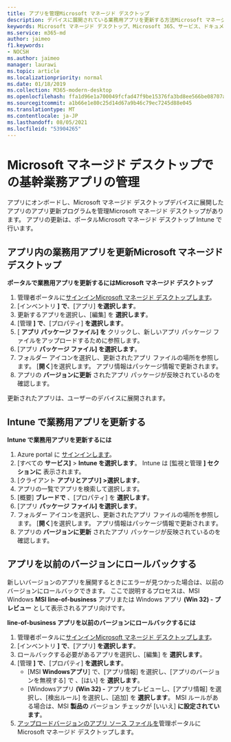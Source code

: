 ```yaml
---
title: アプリを管理Microsoft マネージド デスクトップ
description: デバイスに展開されている業務用アプリを更新する方法Microsoft マネージド デスクトップ情報
keywords: Microsoft マネージド デスクトップ、Microsoft 365、サービス、ドキュメント
ms.service: m365-md
author: jaimeo
f1.keywords:
- NOCSH
ms.author: jaimeo
manager: laurawi
ms.topic: article
ms.localizationpriority: normal
ms.date: 01/18/2019
ms.collection: M365-modern-desktop
ms.openlocfilehash: ffa1d96e1a700049fcfad47f9be15376fa3bd8ee566be08707a2b559e66b8c9d
ms.sourcegitcommit: a1b66e1e80c25d14d67a9b46c79ec7245d88e045
ms.translationtype: MT
ms.contentlocale: ja-JP
ms.lasthandoff: 08/05/2021
ms.locfileid: "53904265"
---
```

# <a name="manage-line-of-business-apps-in-microsoft-managed-desktop"></a>Microsoft マネージド デスクトップでの基幹業務アプリの管理

<!--Application management -->

アプリにオンボードし、Microsoft マネージド デスクトップデバイスに展開したアプリのアプリ更新プログラムを管理Microsoft マネージド デスクトップがあります。 アプリの更新は、ポータルMicrosoft マネージド デスクトップ Intune で行います。 

<span id="update-app-mmd" />

## <a name="update-line-of-business-apps-in-microsoft-managed-desktop"></a>アプリ内の業務用アプリを更新Microsoft マネージド デスクトップ

**ポータルで業務用アプリを更新するにはMicrosoft マネージド デスクトップ**
1. 管理者ポータルに[サインインMicrosoft マネージド デスクトップします](https://aka.ms/mmdportal)。
2. [インベントリ **] で**、[アプリ] **を選択します**。  
3. 更新するアプリを選択し、[編集] を **選択します**。
4. [管理 **] で**、[プロパティ] **を選択します**。 
5. [ **アプリ パッケージ ファイル] を** クリックし、新しいアプリ パッケージ ファイルをアップロードするために参照します。
6. [アプリ **パッケージ ファイル] を選択します**。
7. フォルダー アイコンを選択し、更新されたアプリ ファイルの場所を参照します。 [**開く**]を選択します。 アプリ情報はパッケージ情報で更新されます。
8. アプリの **バージョンに更新** されたアプリ パッケージが反映されているのを確認します。 

更新されたアプリは、ユーザーのデバイスに展開されます。

<span id="update-app-intune" />

## <a name="update-line-of-business-apps-in-intune"></a>Intune で業務用アプリを更新する

**Intune で業務用アプリを更新するには**
1. Azure portal に [サインインします](https://portal.azure.com)。
2. [すべての **サービス]**  >  **Intune を選択します**。 Intune は [監視と管理 **] セクションに** 表示されます。
3. [クライアント **アプリとアプリ] >選択します**。
4. アプリの一覧でアプリを検索して選択します。
5. [概要] **ブレードで** 、[プロパティ] を **選択します**。
6. [アプリ **パッケージ ファイル] を選択します**。
7. フォルダー アイコンを選択し、更新されたアプリ ファイルの場所を参照します。 [**開く**]を選択します。 アプリ情報はパッケージ情報で更新されます。
8. アプリの **バージョンに更新** されたアプリ パッケージが反映されているのを確認します。

<span id="roll-back-app-mmd" />

## <a name="roll-back-an-app-to-a-previous-version"></a>アプリを以前のバージョンにロールバックする

新しいバージョンのアプリを展開するときにエラーが見つかった場合は、以前のバージョンにロールバックできます。 ここで説明するプロセスは、MSI Windows **MSI line-of-business** アプリまたは Windows アプリ **(Win 32) - プレビュー** として表示されるアプリ向けです。

**line-of-business アプリを以前のバージョンにロールバックするには**

1. 管理者ポータルに[サインインMicrosoft マネージド デスクトップします](https://aka.ms/mmdportal)。
2. [インベントリ **] で**、[アプリ] **を選択します**。  
3. ロールバックする必要があるアプリを選択し、[編集] を **選択します**。
4. [管理 **] で**、[プロパティ] **を選択します**。 
    - [MSI **Windowsアプリ**] で、[アプリ情報] を選択し、[アプリのバージョンを無視する] で 、[はい] を **選択します**。
    - [Windowsアプリ **(Win 32) -** アプリをプレビューし、[アプリ情報] を選択し、[検出ルール] を選択し、[追加] を **選択します**。 
    MSI ルールがある場合は、MSI **製品の** バージョン チェックが [いいえ] **に設定されています**。
5. [アップロードバージョンのアプリ ソース ファイルを](../get-started/deploy-apps.md)管理ポータルにMicrosoft マネージド デスクトップします。  


